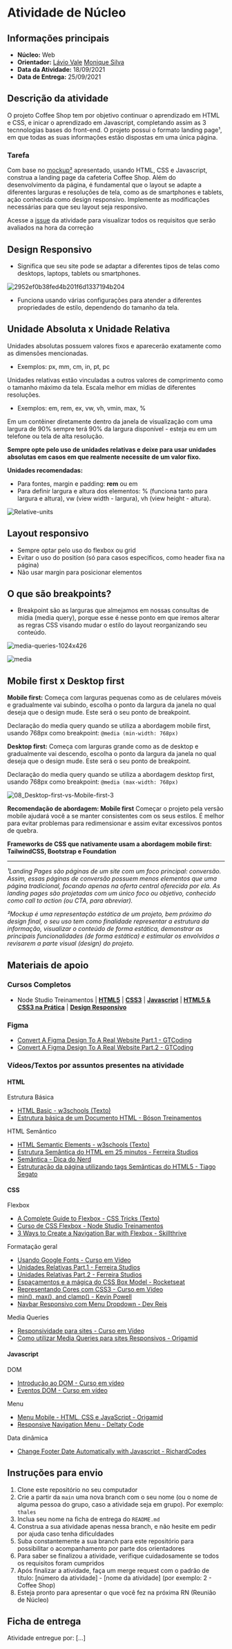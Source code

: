 # Atividade de Núcleo

## Informações principais

- **Núcleo:** Web
- **Orientador:** [Lávio Vale](@lavio) [Monique Silva](@moniquedsilva)
- **Data da Atividade:** 18/09/2021
- **Data de Entrega:** 25/09/2021

## Descrição da atividade

O projeto Coffee Shop tem por objetivo continuar o aprendizado em HTML e CSS, e inicar o aprendizado em Javascript, completando assim as 3 tecnnologias bases do front-end. O projeto possui o formato landing page¹, em que todas as suas informações estão dispostas em uma única página.

### Tarefa

Com base no [mockup²](https://www.figma.com/file/O6TKo1DWnesp1tuF0rY4OZ/Coffee-Shop?node-id=0%3A1) apresentado, usando HTML, CSS e Javascript, construa a landing page da cafeteria Coffee Shop. Além do desenvolvimento da página, é fundamental que o layout se adapte a diferentes larguras e resoluções de tela, como as de smartphones e tablets, ação conhecida como design responsivo. Implemente as modificações necessárias para que seu layout seja responsivo.

Acesse a [issue](https://gitlab.com/InfoJrUFBA/nucleos/2021/03/web/-/issues/2) da atividade para visualizar todos os requisitos que serão avaliados na hora da correção

## Design Responsivo

- Significa que seu site pode se adaptar a diferentes tipos de telas como desktops, laptops, tablets ou smartphones.

![2952ef0b38fed4b201f6d1337194b204](https://external-content.duckduckgo.com/iu/?u=https%3A%2F%2Fsearchengineland.com%2Ffigz%2Fwp-content%2Fseloads%2F2018%2F04%2Fresponsive-design.gif&f=1&nofb=1)

- Funciona usando várias configurações para atender a diferentes propriedades de estilo, dependendo do tamanho da tela.

## Unidade Absoluta x Unidade Relativa

Unidades absolutas possuem valores fixos e aparecerão exatamente como as dimensões mencionadas.

- Exemplos: px, mm, cm, in, pt, pc

Unidades relativas estão vinculadas a outros valores de comprimento como o tamanho máximo da tela. Escala melhor em mídias de diferentes resoluções.

- Exemplos: em, rem, ex, vw, vh, vmin, max, %

Em um contêiner diretamente dentro da janela de visualização com uma largura de 90% sempre terá 90% da largura disponível - esteja eu em um telefone ou tela de alta resolução.

**Sempre opte pelo uso de unidades relativas e deixe para usar unidades absolutas em casos em que realmente necessite de um valor fixo.**

**Unidades recomendadas:**

- Para fontes, margin e padding: **rem** ou em
- Para definir largura e altura dos elementos: % (funciona tanto para largura e altura), vw (view width - largura), vh (view height - altura).

![Relative-units](https://external-content.duckduckgo.com/iu/?u=http%3A%2F%2Fmark-anthony.ca%2Fwp-content%2Fuploads%2F2015%2F11%2F3038367-inline-i-2-9-gifs-that-explain-responsive-design-brilliantly-02relative-units-vs-static-units-1-copy.gif&f=1&nofb=1)

## Layout responsivo

- Sempre optar pelo uso do flexbox ou grid
- Evitar o uso do position (só para casos específicos, como header fixa na página)
- Não usar margin para posicionar elementos

## O que são breakpoints?

- Breakpoint são as larguras que almejamos em nossas consultas de mídia (media query), porque esse é nesse ponto em que iremos alterar as regras CSS visando mudar o estilo do layout reorganizando seu conteúdo.

![media-queries-1024x426](https://coder-coder.com/wp-content/uploads/2020/03/media-queries-1024x426.png)

![media](https://www.oficinadanet.com.br/imagens/post/13652/3038367-slide-s-3-9-gifs-that-explain-responsive-design-brilliantly-03with-breakpoints-vs-without-breakpoints-1.gif)

## Mobile first x Desktop first

**Mobile first:** Começa com larguras pequenas como as de celulares móveis e gradualmente vai subindo, escolha o ponto da largura da janela no qual deseja que o design mude. Este será o seu ponto de breakpoint.

Declaração do media query quando se utiliza a abordagem mobile first, usando 768px como breakpoint:
`@media (min-width: 768px)`

**Desktop first:** Começa com larguras grande como as de desktop e gradualmente vai descendo, escolha o ponto da largura da janela no qual deseja que o design mude. Este será o seu ponto de breakpoint.

Declaração do media query quando se utiliza a abordagem desktop first, usando 768px como breakpoint:
`@media (max-width: 768px)`

![08_Desktop-first-vs-Mobile-first-3](https://external-content.duckduckgo.com/iu/?u=https%3A%2F%2Fmarquesfernandes.com%2Fwp-content%2Fuploads%2F2019%2F02%2F3038367-slide-s-8-9-gifs-that-explain-responsive-design-brilliantly-08desktop-first-vs-mobile-first-3.gif&f=1&nofb=1)

**Recomendação de abordagem: Mobile first**
Começar o projeto pela versão mobile ajudará você a se manter consistentes com os seus estilos. É melhor para evitar problemas para redimensionar e assim evitar excessivos pontos de quebra.

**Frameworks de CSS que nativamente usam a abordagem mobile first: TailwindCSS, Bootstrap e Foundation**

---

_¹Landing Pages são páginas de um site com um foco principal: conversão. Assim, essas páginas de conversão possuem menos elementos que uma página tradicional, focando apenas na oferta central oferecida por ela. As landing pages são projetadas com um único foco ou objetivo, conhecido como call to action (ou CTA, para abreviar)._

_²Mockup é uma representação estática de um projeto, bem próximo do design final, o seu uso tem como finalidade representar a estrutura da informação, visualizar o conteúdo de forma estática, demonstrar as principais funcionalidades (de forma estática) e estimular os envolvidos a revisarem a parte visual (design) do projeto._

## Materiais de apoio

### Cursos Completos

- Node Studio Treinamentos
  | **[HTML5](https://youtube.com/playlist?list=PLwXQLZ3FdTVGKl3iPEyEWpFoYkMUxWW5O)**
  | **[CSS3](https://youtube.com/playlist?list=PLwXQLZ3FdTVGf7GUtiOFLc_9AXO25iIzG)**
  | **[Javascript](https://youtube.com/playlist?list=PLwXQLZ3FdTVF9Y0RbsuN54XYP7D0dZIlR)**
  | **[HTML5 & CSS3 na Prática](https://youtube.com/playlist?list=PLwXQLZ3FdTVF_HYP5r1oR7vK1_7ZuTU78)**
  | **[Design Responsivo](https://youtube.com/playlist?list=PLwXQLZ3FdTVFi6oHo_K4IYDcwCU5-f1x5)**

### Figma

- [Convert A Figma Design To A Real Website Part.1 - GTCoding](https://youtu.be/q_YNq0j_QfE)
- [Convert A Figma Design To A Real Website Part.2 - GTCoding](https://youtu.be/2r91B6ZwN_E)

### Vídeos/Textos por assuntos presentes na atividade

#### HTML

Estrutura Básica

- [HTML Basic - w3schools (Texto)](https://www.w3schools.com/html/html_basic.asp)
- [Estrutura básica de um Documento HTML - Bóson Treinamentos](https://youtu.be/hMAvQtQ97eE)

HTML Semântico

- [HTML Semantic Elements - w3schools (Texto)](https://www.w3schools.com/html/html5_semantic_elements.asp)
- [Estrutura Semântica do HTML em 25 minutos - Ferreira Studios](https://youtu.be/jEJUopJv12I)
- [Semântica - Dica do Nerd](https://youtu.be/NdAjp7X2CUI)
- [Estruturação da página utilizando tags Semânticas do HTML5 - Tiago Segato](https://youtu.be/6V3msF_YBQk)

#### CSS

Flexbox

- [A Complete Guide to Flexbox - CSS Tricks (Texto)](https://css-tricks.com/snippets/css/a-guide-to-flexbox/)
- [Curso de CSS Flexbox - Node Studio Treinamentos](https://youtube.com/playlist?list=PLwXQLZ3FdTVGjLmjwfRc0Q9TA5U-PCWp4)
- [3 Ways to Create a Navigation Bar with Flexbox - Skillthrive](https://youtu.be/PwWHL3RyQgk)

Formatação geral

- [Usando Google Fonts - Curso em Vídeo](https://youtu.be/FLuQonci9wU)
- [Unidades Relativas Part.1 - Ferreira Studios](https://youtu.be/etM0JBeFbf8)
- [Unidades Relativas Part.2 - Ferreira Studios](https://youtu.be/g__c-7M9Xzk)
- [Espaçamentos e a mágica do CSS Box Model - Rocketseat](https://youtu.be/nhW70H9H4gU)
- [Representando Cores com CSS3 - Curso em Vídeo](https://youtu.be/uKjKnztS3cY)
- [min(), max(), and clamp() - Kevin Powell](https://youtu.be/U9VF-4euyRo)
- [Navbar Responsivo com Menu Dropdown - Dev Reis](https://youtu.be/CFmMNuxZ3YY)

Media Queries

- [Responsividade para sites - Curso em Vídeo](https://youtu.be/WcGPSeuJDJ0)
- [Como utilizar Media Queries para sites Responsivos - Origamid](https://youtu.be/AltqAPZzAqo)

#### Javascript

DOM

- [Introdução ao DOM - Curso em vídeo](https://youtu.be/WWZX8RWLxIk)
- [Eventos DOM - Curso em vídeo](https://youtu.be/wWnBB-mZIvY)

Menu

- [Menu Mobile - HTML, CSS e JavaScript - Origamid](https://youtu.be/DnODupiIAiE)
- [Responsive Navigation Menu - Deltaty Code](https://youtu.be/1iS0r238G4g)

Data dinâmica

- [Change Footer Date Automatically with Javascript - RichardCodes](https://youtu.be/xugiXhHS9Bw)

## Instruções para envio

1. Clone este repositório no seu computador
2. Crie a partir da `main` uma nova branch com o seu nome (ou o nome de alguma pessoa do grupo, caso a atividade seja em grupo). Por exemplo: `thales`
3. Inclua seu nome na ficha de entrega do `README.md`
4. Construa a sua atividade apenas nessa branch, e não hesite em pedir por ajuda caso tenha dificuldades
5. Suba constantemente a sua branch para este repositório para possibilitar o acompanhamento por parte dos orientadores
6. Para saber se finalizou a atividade, verifique cuidadosamente se todos os requisitos foram cumpridos
7. Após finalizar a atividade, faça um merge request com o padrão de título: [número da atividade] - [nome da atividade] (por exemplo: 2 - Coffee Shop)
8. Esteja pronto para apresentar o que você fez na próxima RN (Reunião de Núcleo)

## Ficha de entrega

Atividade entregue por: [...]
